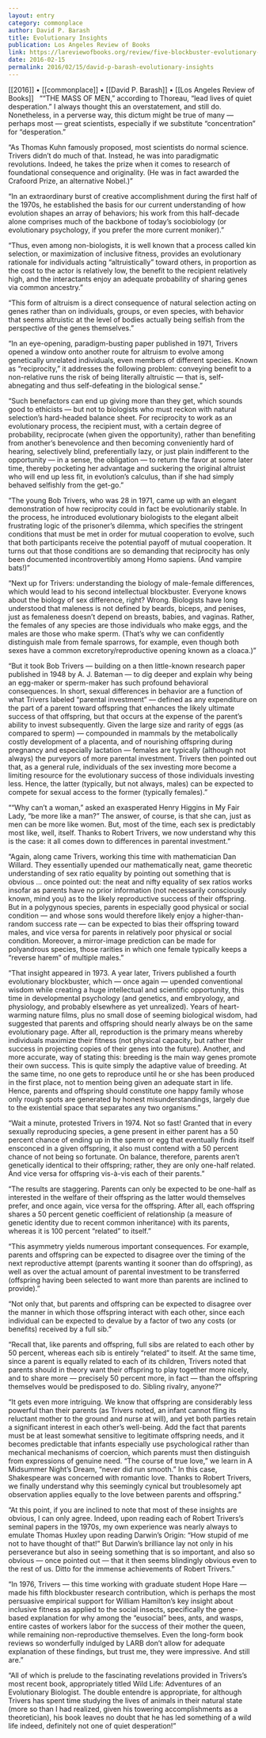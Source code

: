 ```yaml
---
layout: entry
category: commonplace
author: David P. Barash
title: Evolutionary Insights
publication: Los Angeles Review of Books
link: https://lareviewofbooks.org/review/five-blockbuster-evolutionary-insights-and-one-wild-life-on-robert-trivers/
date: 2016-02-15
permalink: 2016/02/15/david-p-barash-evolutionary-insights
---
```


[[2016]] • [[commonplace]] • [[David P. Barash]] • [[Los Angeles Review of Books]]
 
““THE MASS OF MEN,” according to Thoreau, “lead lives of quiet desperation.” I always thought this an overstatement, and still do. Nonetheless, in a perverse way, this dictum might be true of many — perhaps most — great scientists, especially if we substitute “concentration” for “desperation.”

“As Thomas Kuhn famously proposed, most scientists do normal science. Trivers didn’t do much of that. Instead, he was into paradigmatic revolutions. Indeed, he takes the prize when it comes to research of foundational consequence and originality. (He was in fact awarded the Crafoord Prize, an alternative Nobel.)”

“In an extraordinary burst of creative accomplishment during the first half of the 1970s, he established the basis for our current understanding of how evolution shapes an array of behaviors; his work from this half-decade alone comprises much of the backbone of today’s sociobiology (or evolutionary psychology, if you prefer the more current moniker).”

“Thus, even among non-biologists, it is well known that a process called kin selection, or maximization of inclusive fitness, provides an evolutionary rationale for individuals acting “altruistically” toward others, in proportion as the cost to the actor is relatively low, the benefit to the recipient relatively high, and the interactants enjoy an adequate probability of sharing genes via common ancestry.”

“This form of altruism is a direct consequence of natural selection acting on genes rather than on individuals, groups, or even species, with behavior that seems altruistic at the level of bodies actually being selfish from the perspective of the genes themselves.”

“In an eye-opening, paradigm-busting paper published in 1971, Trivers opened a window onto another route for altruism to evolve among genetically unrelated individuals, even members of different species. Known as “reciprocity,” it addresses the following problem: conveying benefit to a non-relative runs the risk of being literally altruistic — that is, self-abnegating and thus self-defeating in the biological sense.”

“Such benefactors can end up giving more than they get, which sounds good to ethicists — but not to biologists who must reckon with natural selection’s hard-headed balance sheet. For reciprocity to work as an evolutionary process, the recipient must, with a certain degree of probability, reciprocate (when given the opportunity), rather than benefiting from another’s benevolence and then becoming conveniently hard of hearing, selectively blind, preferentially lazy, or just plain indifferent to the opportunity — in a sense, the obligation — to return the favor at some later time, thereby pocketing her advantage and suckering the original altruist who will end up less fit, in evolution’s calculus, than if she had simply behaved selfishly from the get-go.”

“The young Bob Trivers, who was 28 in 1971, came up with an elegant demonstration of how reciprocity could in fact be evolutionarily stable. In the process, he introduced evolutionary biologists to the elegant albeit frustrating logic of the prisoner’s dilemma, which specifies the stringent conditions that must be met in order for mutual cooperation to evolve, such that both participants receive the potential payoff of mutual cooperation. It turns out that those conditions are so demanding that reciprocity has only been documented incontrovertibly among Homo sapiens. (And vampire bats!)”

“Next up for Trivers: understanding the biology of male-female differences, which would lead to his second intellectual blockbuster. Everyone knows about the biology of sex difference, right? Wrong. Biologists have long understood that maleness is not defined by beards, biceps, and penises, just as femaleness doesn’t depend on breasts, babies, and vaginas. Rather, the females of any species are those individuals who make eggs, and the males are those who make sperm. (That’s why we can confidently distinguish male from female sparrows, for example, even though both sexes have a common excretory/reproductive opening known as a cloaca.)”

“But it took Bob Trivers — building on a then little-known research paper published in 1948 by A. J. Bateman — to dig deeper and explain why being an egg-maker or sperm-maker has such profound behavioral consequences. In short, sexual differences in behavior are a function of what Trivers labeled “parental investment” — defined as any expenditure on the part of a parent toward offspring that enhances the likely ultimate success of that offspring, but that occurs at the expense of the parent’s ability to invest subsequently. Given the large size and rarity of eggs (as compared to sperm) — compounded in mammals by the metabolically costly development of a placenta, and of nourishing offspring during pregnancy and especially lactation — females are typically (although not always) the purveyors of more parental investment. Trivers then pointed out that, as a general rule, individuals of the sex investing more become a limiting resource for the evolutionary success of those individuals investing less. Hence, the latter (typically, but not always, males) can be expected to compete for sexual access to the former (typically females).”

““Why can’t a woman,” asked an exasperated Henry Higgins in My Fair Lady, “be more like a man?” The answer, of course, is that she can, just as men can be more like women. But, most of the time, each sex is predictably most like, well, itself. Thanks to Robert Trivers, we now understand why this is the case: it all comes down to differences in parental investment.”

“Again, along came Trivers, working this time with mathematician Dan Willard. They essentially upended our mathematically neat, game theoretic understanding of sex ratio equality by pointing out something that is obvious … once pointed out: the neat and nifty equality of sex ratios works insofar as parents have no prior information (not necessarily consciously known, mind you) as to the likely reproductive success of their offspring. But in a polygynous species, parents in especially good physical or social condition — and whose sons would therefore likely enjoy a higher-than-random success rate — can be expected to bias their offspring toward males, and vice versa for parents in relatively poor physical or social condition. Moreover, a mirror-image prediction can be made for polyandrous species, those rarities in which one female typically keeps a “reverse harem” of multiple males.”

“That insight appeared in 1973. A year later, Trivers published a fourth evolutionary blockbuster, which — once again — upended conventional wisdom while creating a huge intellectual and scientific opportunity, this time in developmental psychology (and genetics, and embryology, and physiology, and probably elsewhere as yet unrealized). Years of heart-warming nature films, plus no small dose of seeming biological wisdom, had suggested that parents and offspring should nearly always be on the same evolutionary page. After all, reproduction is the primary means whereby individuals maximize their fitness (not physical capacity, but rather their success in projecting copies of their genes into the future). Another, and more accurate, way of stating this: breeding is the main way genes promote their own success. This is quite simply the adaptive value of breeding. At the same time, no one gets to reproduce until he or she has been produced in the first place, not to mention being given an adequate start in life. Hence, parents and offspring should constitute one happy family whose only rough spots are generated by honest misunderstandings, largely due to the existential space that separates any two organisms.”

“Wait a minute, protested Trivers in 1974. Not so fast! Granted that in every sexually reproducing species, a gene present in either parent has a 50 percent chance of ending up in the sperm or egg that eventually finds itself ensconced in a given offspring, it also must contend with a 50 percent chance of not being so fortunate. On balance, therefore, parents aren’t genetically identical to their offspring; rather, they are only one-half related. And vice versa for offspring vis-à-vis each of their parents.”

“The results are staggering. Parents can only be expected to be one-half as interested in the welfare of their offspring as the latter would themselves prefer, and once again, vice versa for the offspring. After all, each offspring shares a 50 percent genetic coefficient of relationship (a measure of genetic identity due to recent common inheritance) with its parents, whereas it is 100 percent “related” to itself.”

“This asymmetry yields numerous important consequences. For example, parents and offspring can be expected to disagree over the timing of the next reproductive attempt (parents wanting it sooner than do offspring), as well as over the actual amount of parental investment to be transferred (offspring having been selected to want more than parents are inclined to provide).”

“Not only that, but parents and offspring can be expected to disagree over the manner in which those offspring interact with each other, since each individual can be expected to devalue by a factor of two any costs (or benefits) received by a full sib.”

“Recall that, like parents and offspring, full sibs are related to each other by 50 percent, whereas each sib is entirely “related” to itself. At the same time, since a parent is equally related to each of its children, Trivers noted that parents should in theory want their offspring to play together more nicely, and to share more — precisely 50 percent more, in fact — than the offspring themselves would be predisposed to do. Sibling rivalry, anyone?”

“It gets even more intriguing. We know that offspring are considerably less powerful than their parents (as Trivers noted, an infant cannot fling its reluctant mother to the ground and nurse at will), and yet both parties retain a significant interest in each other’s well-being. Add the fact that parents must be at least somewhat sensitive to legitimate offspring needs, and it becomes predictable that infants especially use psychological rather than mechanical mechanisms of coercion, which parents must then distinguish from expressions of genuine need. “The course of true love,” we learn in A Midsummer Night’s Dream, “never did run smooth.” In this case, Shakespeare was concerned with romantic love. Thanks to Robert Trivers, we finally understand why this seemingly cynical but troublesomely apt observation applies equally to the love between parents and offspring.”

“At this point, if you are inclined to note that most of these insights are obvious, I can only agree. Indeed, upon reading each of Robert Trivers’s seminal papers in the 1970s, my own experience was nearly always to emulate Thomas Huxley upon reading Darwin’s Origin: “How stupid of me not to have thought of that!” But Darwin’s brilliance lay not only in his perseverance but also in seeing something that is so important, and also so obvious — once pointed out — that it then seems blindingly obvious even to the rest of us. Ditto for the immense achievements of Robert Trivers.”

“In 1976, Trivers — this time working with graduate student Hope Hare — made his fifth blockbuster research contribution, which is perhaps the most persuasive empirical support for William Hamilton’s key insight about inclusive fitness as applied to the social insects, specifically the gene-based explanation for why among the “eusocial” bees, ants, and wasps, entire castes of workers labor for the success of their mother the queen, while remaining non-reproductive themselves. Even the long-form book reviews so wonderfully indulged by LARB don’t allow for adequate explanation of these findings, but trust me, they were impressive. And still are.”

“All of which is prelude to the fascinating revelations provided in Trivers’s most recent book, appropriately titled Wild Life: Adventures of an Evolutionary Biologist. The double entendre is appropriate, for although Trivers has spent time studying the lives of animals in their natural state (more so than I had realized, given his towering accomplishments as a theoretician), his book leaves no doubt that he has led something of a wild life indeed, definitely not one of quiet desperation!”
